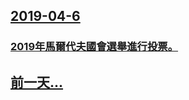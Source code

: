 ## [2019-04-6](/zh/news/2019/04/6/index.md)

### [2019年馬爾代夫國會選舉進行投票。 ](/zh/news/2019/04/6/2019年馬爾代夫國會選舉進行投票.md)
## [前一天...](/zh/news/2019/04/4/index.md)

